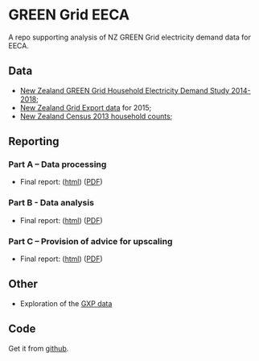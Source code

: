 # GREEN Grid EECA
A repo supporting analysis of NZ GREEN Grid electricity demand data for EECA.

## Data

 * [New Zealand GREEN Grid Household Electricity Demand Study 2014-2018](http://reshare.ukdataservice.ac.uk/853334/);
 * [New Zealand Grid Export data](https://www.emi.ea.govt.nz/Wholesale/Datasets/Metered_data/Grid_export) for 2015;
 * [New Zealand Census 2013 household counts](http://nzdotstat.stats.govt.nz/wbos/Index.aspx);

## Reporting

### Part A – Data processing

 * Final report: ([html](partA_dataProcessingReport_v1.0_Final.html)) ([PDF](https://ourarchive.otago.ac.nz/handle/10523/9822))

### Part B - Data analysis

 * Final report: ([html](partB_dataAnalysisReport_v2.1_Final.html)) ([PDF](https://ourarchive.otago.ac.nz/handle/10523/9821))

### Part C – Provision of advice for upscaling 

 * Final report: ([html](partC_upscalingAdvice_v1.0_Final.html)) ([PDF](https://ourarchive.otago.ac.nz/handle/10523/9820))

## Other

 * Exploration of the [GXP data](gxpReport_v0.5.html)
 
## Code

Get it from [github](https://github.com/CfSOtago/GREENGridEECA).